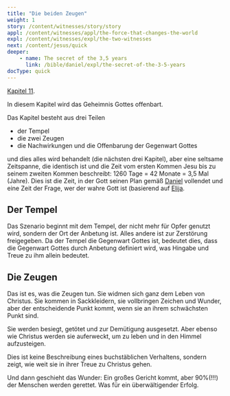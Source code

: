 ```yaml
---
title: "Die beiden Zeugen"
weight: 1
story: /content/witnesses/story/story
appl: /content/witnesses/appl/the-force-that-changes-the-world
expl: /content/witnesses/expl/the-two-witnesses
next: /content/jesus/quick
deeper:
    - name: The secret of the 3,5 years
      link: /bible/daniel/expl/the-secret-of-the-3-5-years
docType: quick
---
```



[Kapitel 11](https://www.bibleserver.com/SLT/Offenbarung11).

In diesem Kapitel wird das Geheimnis Gottes offenbart. 

Das Kapitel besteht aus drei Teilen
- der Tempel
- die zwei Zeugen
- die Nachwirkungen und die Offenbarung der Gegenwart Gottes

und dies alles wird behandelt (die nächsten drei Kapitel), aber eine seltsame Zeitspanne, die identisch ist und die Zeit vom ersten Kommen Jesu bis zu seinem zweiten Kommen beschreibt: 1260 Tage = 42 Monate = 3,5 Mal (Jahre). Dies ist die Zeit, in der Gott seinen Plan gemäß [Daniel](https://www.bibleserver.com/SLT/Daniel9%3A24-27) vollendet und eine Zeit der Frage, wer der wahre Gott ist (basierend auf [Elija](https://www.bibleserver.com/SLT/1.K%C3%B6nige19).

## Der Tempel

Das Szenario beginnt mit dem Tempel, der nicht mehr für Opfer genutzt wird, sondern der Ort der Anbetung ist. Alles andere ist zur Zerstörung freigegeben. Da der Tempel die Gegenwart Gottes ist, bedeutet dies, dass die Gegenwart Gottes durch Anbetung definiert wird, was Hingabe und Treue zu ihm allein bedeutet.

## Die Zeugen

Das ist es, was die Zeugen tun. Sie widmen sich ganz dem Leben von Christus. Sie kommen in Sackkleidern, sie vollbringen Zeichen und Wunder, aber der entscheidende Punkt kommt, wenn sie an ihrem schwächsten Punkt sind.

Sie werden besiegt, getötet und zur Demütigung ausgesetzt. Aber ebenso wie Christus werden sie auferweckt, um zu leben und in den Himmel aufzusteigen. 

Dies ist keine Beschreibung eines buchstäblichen Verhaltens, sondern zeigt, wie weit sie in ihrer Treue zu Christus gehen.

Und dann geschieht das Wunder: Ein großes Gericht kommt, aber 90%(!!!) der Menschen werden gerettet. Was für ein überwältigender Erfolg.